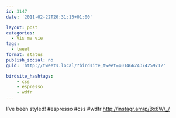 ```yaml
---
id: 3147
date: '2011-02-22T20:31:15+01:00'

layout: post
categories:
  - Vis ma vie
tags:
  - tweet
format: status
publish_social: no
guid: 'http://tweets.local/?birdsite_tweet=40146624374259712'

birdsite_hashtags:
    - css
    - espresso
    - wdfr
---
```


I’ve been styled! #espresso #css #wdfr http://instagr.am/p/Bx8W\_/